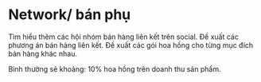 # Network/ bán phụ

Tìm hiểu thêm các hội nhóm bán hàng liên kết trên social. Đề xuất các phương án bán hàng liên kết. Đề xuất các gói hoa hồng cho từng mục đích bán hàng khác nhau.

Bình thường sẽ khoảng: 10% hoa hồng trên doanh thu sản phẩm.
